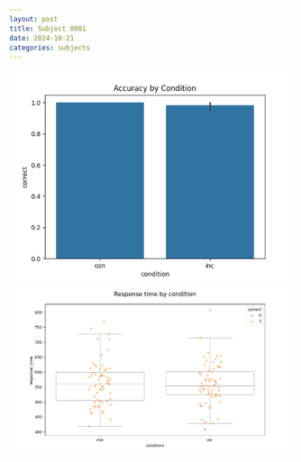 ```yaml
---
layout: post
title: Subject 8001
date: 2024-10-21
categories: subjects
---
```


![](data/8001/run-3/8001_NF_acc.png)
![](data/8001/run-3/8001_NF_rt.png)
